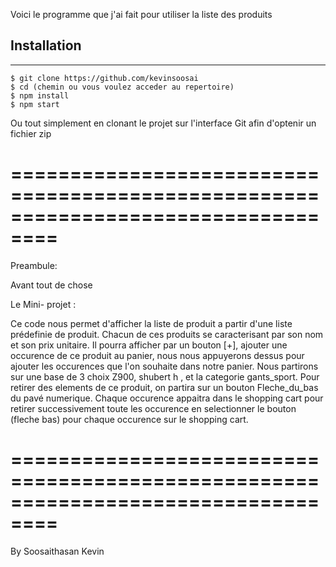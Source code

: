 Voici le programme que j'ai fait pour utiliser la liste des produits

## Installation
***
```
$ git clone https://github.com/kevinsoosai
$ cd (chemin ou vous voulez acceder au repertoire)
$ npm install
$ npm start
```
Ou tout simplement en clonant le projet sur l'interface Git afin d'optenir un fichier zip 

==================================================================================
==================================================================================
Preambule:

Avant tout de chose 

Le  Mini- projet : 

Ce code nous permet d'afficher la liste de produit a partir d'une liste prédefinie de produit. Chacun de ces produits se caracterisant par son nom et son prix unitaire.
Il pourra afficher par un bouton [+], ajouter une occurence de ce produit au panier, nous nous appuyerons dessus pour ajouter les occurences que l'on souhaite dans notre panier.
Nous partirons sur une base de 3 choix Z900,  shubert h ,  et la categorie gants_sport.
Pour retirer des elements de ce produit, on partira sur un bouton Fleche_du_bas du pavé numerique.
Chaque occurence appaitra dans le shopping cart pour retirer successivement toute les occurence en selectionner le bouton (fleche bas) pour chaque occurence sur le shopping cart.

==================================================================================
==================================================================================


By Soosaithasan Kevin



